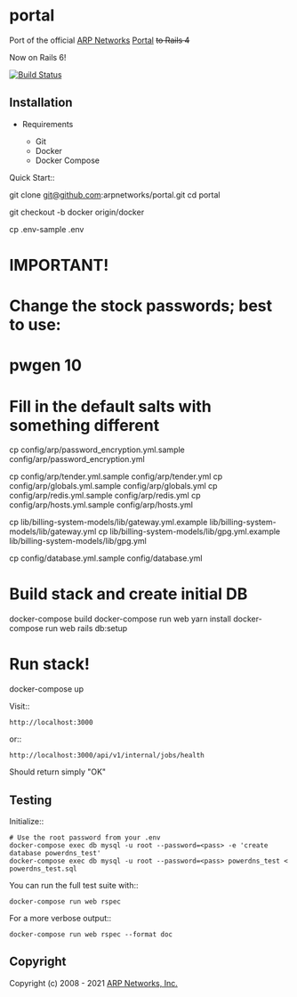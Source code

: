 # portal
Port of the official [ARP Networks](https://arpnetworks.com) [Portal](https://portal.arpnetworks.com) ~~to Rails 4~~

Now on Rails 6!

[![Build Status](https://travis-ci.org/arpnetworks/portal.svg?branch=master)](https://travis-ci.org/arpnetworks/portal)

Installation
------------

* Requirements

  - Git
  - Docker
  - Docker Compose

Quick Start::

  git clone git@github.com:arpnetworks/portal.git
  cd portal

  git checkout -b docker origin/docker

  cp .env-sample .env

  # IMPORTANT!
  # Change the stock passwords; best to use:
  #
  #   pwgen 10

  # Fill in the default salts with something different
  cp config/arp/password_encryption.yml.sample config/arp/password_encryption.yml

  cp config/arp/tender.yml.sample config/arp/tender.yml
  cp config/arp/globals.yml.sample config/arp/globals.yml
  cp config/arp/redis.yml.sample config/arp/redis.yml
  cp config/arp/hosts.yml.sample config/arp/hosts.yml

  cp lib/billing-system-models/lib/gateway.yml.example lib/billing-system-models/lib/gateway.yml
  cp lib/billing-system-models/lib/gpg.yml.example lib/billing-system-models/lib/gpg.yml

  cp config/database.yml.sample config/database.yml

  # Build stack and create initial DB
  docker-compose build
  docker-compose run web yarn install
  docker-compose run web rails db:setup

  # Run stack!
  docker-compose up

  Visit::

    http://localhost:3000

  or::

    http://localhost:3000/api/v1/internal/jobs/health

  Should return simply "OK"

  Testing
  -------

  Initialize::

    # Use the root password from your .env
    docker-compose exec db mysql -u root --password=<pass> -e 'create database powerdns_test'
    docker-compose exec db mysql -u root --password=<pass> powerdns_test < powerdns_test.sql

  You can run the full test suite with::

    docker-compose run web rspec

  For a more verbose output::

    docker-compose run web rspec --format doc

Copyright
---------

Copyright (c) 2008 - 2021 [ARP Networks, Inc.](https://arpnetworks.com)

